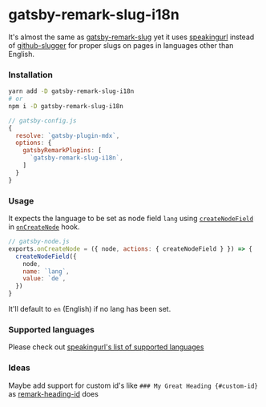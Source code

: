 # gatsby-remark-slug-i18n

It's almost the same as [gatsby-remark-slug](https://www.npmjs.com/package/gatsby-remark-slug) yet it uses [speakingurl](https://github.com/pid/speakingurl) instead of [github-slugger](https://github.com/Flet/github-slugger) for proper slugs on pages in languages other than English.

### Installation

```bash
yarn add -D gatsby-remark-slug-i18n
# or
npm i -D gatsby-remark-slug-i18n
```

```js
// gatsby-config.js
{
  resolve: `gatsby-plugin-mdx`,
  options: {
    gatsbyRemarkPlugins: [
      `gatsby-remark-slug-i18n`,
    ]
  }
}
```

### Usage

It expects the language to be set as node field `lang` using [`createNodeField`](https://www.gatsbyjs.org/docs/actions/#createNodeField) in [`onCreateNode`](https://www.gatsbyjs.org/docs/node-apis/#onCreateNode) hook.

```js
// gatsby-node.js
exports.onCreateNode = ({ node, actions: { createNodeField } }) => {
  createNodeField({
    node,
    name: `lang`,
    value: `de`,
  })
}
```

It'll default to `en` (English) if no lang has been set.

### Supported languages

Please check out [speakingurl's list of supported languages](https://github.com/pid/speakingurl#getsluginput-options)

### Ideas

Maybe add support for custom id's like `### My Great Heading {#custom-id}` as [remark-heading-id](https://github.com/imcuttle/remark-heading-id) does
